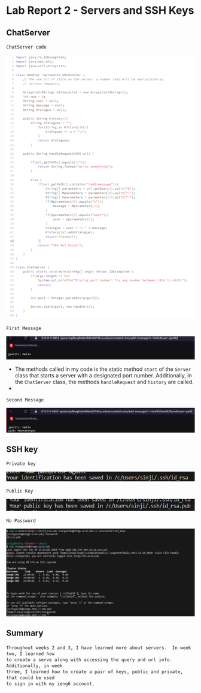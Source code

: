 # Lab Report 2 - Servers and SSH Keys

## ChatServer

```
ChatServer code
```
![Image](https://github.com/DatGuy84/CSE-15L-Lab-2.0/blob/main/image_2024-01-30_123743936.png?raw=true)

```
First Message
```
![Image](https://github.com/DatGuy84/CSE-15L-Lab-2.0/blob/main/First%20message.png?raw=true) 

* The methods called in my code is the static method `start` of the `Server` class that starts a server
 with a designated port number.  Additionally, in the `ChatServer` class, the methods `handleRequest`
 and `history` are called.
*

```
Second Message
```
![Image](https://github.com/DatGuy84/CSE-15L-Lab-2.0/blob/main/second%20message.png?raw=true)

## SSH key
```
Private key
```
![Image](https://github.com/DatGuy84/CSE-15L-Lab-2.0/blob/main/Password%20key.png?raw=true)
```
Public Key
```
![Image](https://github.com/DatGuy84/CSE-15L-Lab-2.0/blob/main/public%20key.png?raw=true)
```
No Password
```
![Image](https://github.com/DatGuy84/CSE-15L-Lab-2.0/blob/main/no%20password.png?raw=true)

## Summary
```
Throughout weeks 2 and 3, I have learned more about servers.  In week two, I learned how
to create a serve along with accessing the query and url info.  Additionally, in week
three, I learned how to create a pair of keys, public and private, that could be used
to sign in with my ieng6 account.
```


